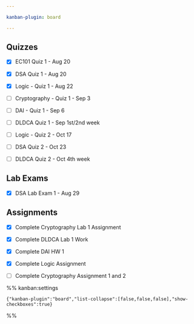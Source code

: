 ```yaml
---

kanban-plugin: board

---
```


## Quizzes

- [x] EC101 Quiz 1 - Aug 20
- [x] DSA Quiz 1 - Aug 20
- [x] Logic - Quiz 1 - Aug 22
- [ ] Cryptography - Quiz 1 - Sep 3
- [ ] DAI - Quiz 1 - Sep 6
- [ ] DLDCA Quiz 1 - Sep 1st/2nd week
- [ ] Logic - Quiz 2 - Oct 17
- [ ] DSA Quiz 2 - Oct 23
- [ ] DLDCA Quiz 2 - Oct 4th week


## Lab Exams

- [x] DSA Lab Exam 1 - Aug 29


## Assignments

- [x] Complete Cryptography Lab 1 Assignment
- [x] Complete DLDCA Lab 1 Work
- [x] Complete DAI HW 1
- [x] Complete Logic Assignment
- [ ] Complete Cryptography Assignment 1 and 2




%% kanban:settings
```
{"kanban-plugin":"board","list-collapse":[false,false,false],"show-checkboxes":true}
```
%%